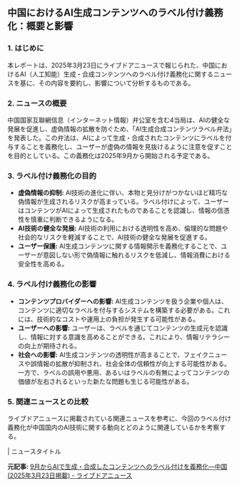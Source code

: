 ## 中国におけるAI生成コンテンツへのラベル付け義務化：概要と影響

### 1. はじめに

本レポートは、2025年3月23日にライブドアニュースで報じられた、中国におけるAI（人工知能）生成・合成コンテンツへのラベル付け義務化に関するニュースを基に、その内容を要約し、影響について分析するものである。

### 2. ニュースの概要

中国国家互聯網信息（インターネット情報）弁公室を含む4当局は、AIの健全な発展を促進し、虚偽情報の拡散を防ぐため、「AI生成合成コンテンツラベル弁法」を発表した。この弁法は、AIによって生成・合成されたコンテンツにラベルを付与することを義務化し、ユーザーが虚偽の情報を見抜けるように注意を促すことを目的としている。この義務化は2025年9月から開始される予定である。

### 3. ラベル付け義務化の目的

* **虚偽情報の抑制:** AI技術の進化に伴い、本物と見分けがつかないほど精巧な偽情報が生成されるリスクが高まっている。ラベル付けによって、ユーザーはコンテンツがAIによって生成されたものであることを認識し、情報の信憑性を慎重に判断できるようになる。
* **AI技術の健全な発展:** AI技術の利用における透明性を高め、倫理的な問題や社会的なリスクを軽減することで、AI技術の健全な発展を促進する。
* **ユーザー保護:** AI生成コンテンツに関する情報開示を義務化することで、ユーザーが意図しない形で偽情報に触れるリスクを低減し、情報消費における安全性を高める。

### 4. ラベル付け義務化の影響

* **コンテンツプロバイダーへの影響:** AI生成コンテンツを扱う企業や個人は、コンテンツに適切なラベルを付与するシステムを構築する必要がある。これには、技術的なコストや運用上の負担が発生する可能性がある。
* **ユーザーへの影響:** ユーザーは、ラベルを通じてコンテンツの生成元を認識し、情報に対する意識を高めることができる。これにより、情報リテラシーの向上が期待される。
* **社会への影響:** AI生成コンテンツの透明性が高まることで、フェイクニュースや誤情報の拡散が抑制され、社会全体の信頼性が向上する可能性がある。一方で、ラベルの誤用や悪用、あるいはラベルの有無によってコンテンツの価値が左右されるといった新たな問題も生じる可能性がある。

### 5. 関連ニュースとの比較

ライブドアニュースに掲載されている関連ニュースを参考に、今回のラベル付け義務化が中国国内のAI技術に関する動向とどのように関連しているかを考察する。

| ニュースタイトル 

**元記事:** [9月からAIで生成・合成したコンテンツへのラベル付けを義務化―中国 (2025年3月23日掲載) - ライブドアニュース](https://news.livedoor.com/topics/detail/28401151/)